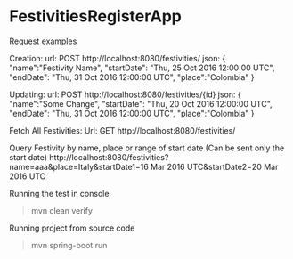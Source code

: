 # FestivitiesRegisterApp

Request examples

Creation:
url: POST http://localhost:8080/festivities/
json:
{
    "name":"Festivity Name",
    "startDate": "Thu, 25 Oct 2016 12:00:00 UTC",
    "endDate": "Thu, 31 Oct 2016 12:00:00 UTC",
    "place":"Colombia"
}

Updating:
url: POST http://localhost:8080/festivities/{id}
json:
{
    "name":"Some Change",
    "startDate": "Thu, 20 Oct 2016 12:00:00 UTC",
    "endDate": "Thu, 31 Oct 2016 12:00:00 UTC",
    "place":"Colombia"
}

Fetch All Festivities:
Url: GET http://localhost:8080/festivities/

Query Festivity by name, place or range of start date (Can be sent only the start date)
http://localhost:8080/festivities?name=aaa&place=Italy&startDate1=16 Mar 2016 UTC&startDate2=20 Mar 2016 UTC

Running the test in console
> mvn clean verify

Running project from source code
> mvn spring-boot:run
 